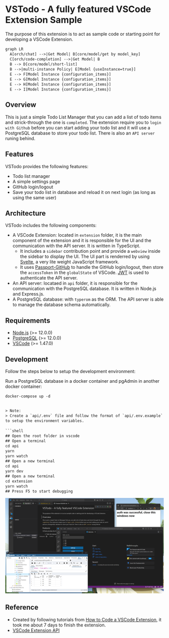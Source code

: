 # VSTodo - A fully featured VSCode Extension Sample

The purpose of this extension is to act as sample code or starting point for developing a VSCode Extension.

```mermaid
graph LR
  A[orch/chat] -->|Get Model| B[core/model/get by model_key]
  C[orch/code-completion] -->|Get Model| B
  B --> D[core/model/short-list]
  B -->|multi-instance Policy| E[Model {useInstance=true}]
  E --> F[Model Instance {configuration_items}]
  E --> G[Model Instance {configuration_items}]
  E --> H[Model Instance {configuration_items}]
  E --> I[Model Instance {configuration_items}]
```

## Overview

This is just a simple Todo List Manager that you can add a list of todo items and strick-through the one is `completed`. The extension require you to `login with Github` before you can start adding your todo list and it will use a PostgreSQL database to store your todo list. There is also an `API server` runing behind.

## Features

VSTodo provides the following features:

- Todo list manager
- A simple settings page
- GitHub login/logout
- Save your todo list in database and reload it on next login (as long as using the same user)

## Architecture

VSTodo includes the following components:

- A VSCode Extension: located in `extension` folder, it is the main component of the extension and it is responsible for the UI and the communication with the API server. It is written in TypeScript. 
  - It includes a `sidebar` contribution point and provide a `webview` inside the sidebar to display the UI. The UI part is renderred by using [Svelte](https://svelte.dev/), a very lite weight JavaScript framework.
  - It uses [Passport-GitHub](https://github.com/jaredhanson/passport-github) to handle the GitHub login/logout, then store the `accessToken` in the `globalState` of VSCode. [JWT](https://jwt.io/) is used to authenticate the API server.
- An API server: locataed in `api` folder, it is responsible for the communication with the PostgreSQL database. It is written in Node.js and Express.js.
- A PostgreSQL database: with `typerom` as the ORM. The API server is able to manage the database schema automatically.

## Requirements

- [Node.js](https://nodejs.org/en/) (>= 12.0.0)
- [PostgreSQL](https://www.postgresql.org/) (>= 12.0.0)
- [VSCode](https://code.visualstudio.com/) (>= 1.47.0)

## Development

Follow the steps below to setup the development environment:

Run a PostgreSQL database in a docker container and pgAdmin in another docker container:

```shell
docker-compose up -d
```

```shell

> Note:
> Create a `api/.env` file and follow the format of `api/.env.example` to setup the environment variables.

```shell
## Open the root folder in vscode
## Open a terminal
cd api
yarn
yarn watch
## Open a new terminal
cd api
yarn dev
## Open a new terminal
cd extension
yarn watch
## Press F5 to start debugging
```

![VSTodo](images/vstodo-debugging.png)

## Reference

- Created by following tutorials from [How to Code a VSCode Extension](https://www.youtube.com/watch?v=a5DX5pQ9p5M), it took me about 7 days to finish the extension.
- [VSCode Extension API](https://code.visualstudio.com/api)
